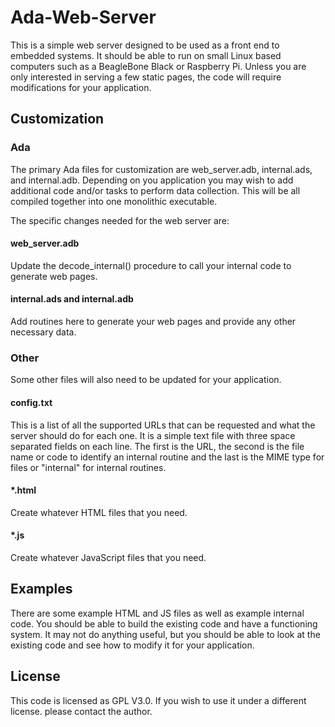 # Ada-Web-Server
This is a simple web server designed to be used as a front end to embedded systems.
It should be able to run on small Linux based computers such as a BeagleBone Black
or Raspberry Pi.  Unless you are only interested in serving a few static pages,
the code will require modifications for your application.

## Customization
### Ada
The primary Ada files for customization are web_server.adb, internal.ads, and
internal.adb.  Depending on you application you may wish to add additional code
and/or tasks to perform data collection.  This will be all compiled together into
one monolithic executable.

The specific changes needed for the web server are:
#### web_server.adb
Update the decode_internal() procedure to call your internal code to generate web
pages.

#### internal.ads and internal.adb
Add routines here to generate your web pages and provide any other necessary data.

### Other
Some other files will also need to be updated for your application.
#### config.txt
This is a list of all the supported URLs that can be requested and what the server
should do for each one.  It is a simple text file with three space separated fields
on each line.  The first is the URL, the second is the file name or code to identify
an internal routine and the last is the MIME type for files or "internal" for
internal routines.
#### *.html
Create whatever HTML files that you need.
#### *.js
Create whatever JavaScript files that you need.

## Examples
There are some example HTML and JS files as well as example internal code.  You
should be able to build the existing code and have a functioning system.  It may
not do anything useful, but you should be able to look at the existing code and
see how to modify it for your application.

## License
This code is licensed as GPL V3.0.  If you wish to use it under a different license.
please contact the author.

